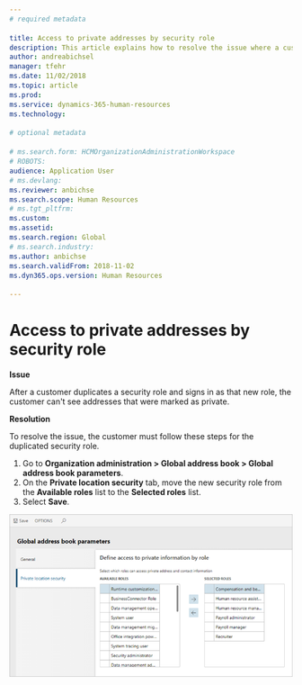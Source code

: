 ```yaml
---
# required metadata

title: Access to private addresses by security role
description: This article explains how to resolve the issue where a customer can't access private addresses.
author: andreabichsel
manager: tfehr
ms.date: 11/02/2018
ms.topic: article
ms.prod: 
ms.service: dynamics-365-human-resources
ms.technology: 

# optional metadata

# ms.search.form: HCMOrganizationAdministrationWorkspace
# ROBOTS: 
audience: Application User
# ms.devlang: 
ms.reviewer: anbichse
ms.search.scope: Human Resources
# ms.tgt_pltfrm: 
ms.custom: 
ms.assetid: 
ms.search.region: Global
# ms.search.industry: 
ms.author: anbichse
ms.search.validFrom: 2018-11-02
ms.dyn365.ops.version: Human Resources

---
```


# Access to private addresses by security role

**Issue**

After a customer duplicates a security role and signs in as that new role, the customer can't see addresses that were marked as private.

**Resolution**

To resolve the issue, the customer must follow these steps for the duplicated security role.

1. Go to **Organization administration \> Global address book \> Global address book parameters**.
2. On the **Private location security** tab, move the new security role from the **Available roles** list to the **Selected roles** list.
3. Select **Save**.

![Global address book parameters page](media/GAD-parameters.png)
